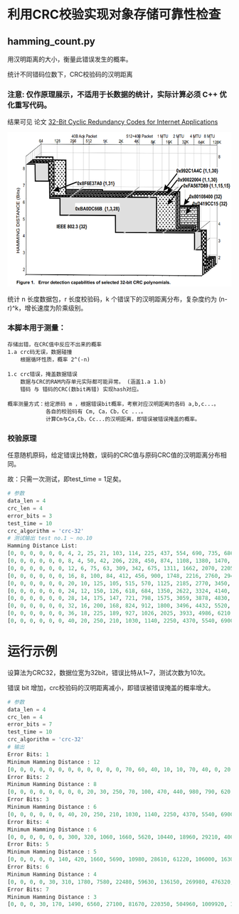 # 利用CRC校验实现对象存储可靠性检查
## hamming_count.py

用汉明距离的大小，衡量此错误发生的概率。

统计不同错码位数下，CRC校验码的汉明距离

### 注意:   仅作原理展示，不适用于长数据的统计，实际计算必须 C++ 优化重写代码。

结果可见 论文 [32-Bit Cyclic Redundancy Codes for Internet Applications](./docs/32-Bit-Cyclic-Redundancy-Codes-for-Internet-Applications.pdf)

![校验码在不同数据长度数下的最低汉明距离](../docs/Error-detection-capabilities-of-selected-32-bit-CRC-polynomials.png)
 

统计 n 长度数据包，r 长度校验码，k 个错误下的汉明距离分布，复杂度约为 (n-r)^k，增长速度为阶乘级别。

### 本脚本用于测量：
    存储出错，在CRC值中反应不出来的概率
    1.a crc码无误，数据碰撞
        根据循环性质，概率 2^(-n)

    1.c crc错误，掩盖数据错误
        数据与CRC的RAM内存单元实际都可能异常。 (涵盖1.a 1.b)
        错码 与 错码的CRC(数bit再错) 实现hash对应。

    概率测量方式：给定原码 m ，根据错误bit概率，考察对应汉明距离的各码 a,b,c...。
                各自的校验码有 Cm, Ca，Cb，Cc ...。
                计算Cm与Ca,Cb，Cc...的汉明距离，即错误被错误掩盖的概率。


### 校验原理
任意随机原码，给定错误比特数，误码的CRC值与原码CRC值的汉明距离分布相同。

故：只需一次测试，即test_time = 1足矣。
```py
# 参数
data_len = 4
crc_len = 4
error_bits = 3
test_time = 10
crc_algorithm = 'crc-32'
# 测试输出 test no.1 ~ no.10
Hamming Distance List:
[0, 0, 0, 0, 0, 0, 4, 2, 25, 21, 103, 114, 225, 437, 554, 690, 735, 686, 470, 404, 242, 105, 85, 37, 11, 10, 0, 0, 0, 0, 0, 0, 0]
[0, 0, 0, 0, 0, 0, 8, 4, 50, 42, 206, 228, 450, 874, 1108, 1380, 1470, 1372, 940, 808, 484, 210, 170, 74, 22, 20, 0, 0, 0, 0, 0, 0, 0]
[0, 0, 0, 0, 0, 0, 12, 6, 75, 63, 309, 342, 675, 1311, 1662, 2070, 2205, 2058, 1410, 1212, 726, 315, 255, 111, 33, 30, 0, 0, 0, 0, 0, 0, 0]
[0, 0, 0, 0, 0, 0, 16, 8, 100, 84, 412, 456, 900, 1748, 2216, 2760, 2940, 2744, 1880, 1616, 968, 420, 340, 148, 44, 40, 0, 0, 0, 0, 0, 0, 0]
[0, 0, 0, 0, 0, 0, 20, 10, 125, 105, 515, 570, 1125, 2185, 2770, 3450, 3675, 3430, 2350, 2020, 1210, 525, 425, 185, 55, 50, 0, 0, 0, 0, 0, 0, 0]
[0, 0, 0, 0, 0, 0, 24, 12, 150, 126, 618, 684, 1350, 2622, 3324, 4140, 4410, 4116, 2820, 2424, 1452, 630, 510, 222, 66, 60, 0, 0, 0, 0, 0, 0, 0]
[0, 0, 0, 0, 0, 0, 28, 14, 175, 147, 721, 798, 1575, 3059, 3878, 4830, 5145, 4802, 3290, 2828, 1694, 735, 595, 259, 77, 70, 0, 0, 0, 0, 0, 0, 0]
[0, 0, 0, 0, 0, 0, 32, 16, 200, 168, 824, 912, 1800, 3496, 4432, 5520, 5880, 5488, 3760, 3232, 1936, 840, 680, 296, 88, 80, 0, 0, 0, 0, 0, 0, 0]
[0, 0, 0, 0, 0, 0, 36, 18, 225, 189, 927, 1026, 2025, 3933, 4986, 6210, 6615, 6174, 4230, 3636, 2178, 945, 765, 333, 99, 90, 0, 0, 0, 0, 0, 0, 0]
[0, 0, 0, 0, 0, 0, 40, 20, 250, 210, 1030, 1140, 2250, 4370, 5540, 6900, 7350, 6860, 4700, 4040, 2420, 1050, 850, 370, 110, 100, 0, 0, 0, 0, 0, 0, 0]
```

# 运行示例
设算法为CRC32，数据位宽为32bit，错误比特从1~7，测试次数为10次。

错误 bit 增加，crc校验码的汉明距离减小，即错误被错误掩盖的概率增大。
```py
# 参数
data_len = 4
crc_len = 4
error_bits = 7
test_time = 10
crc_algorithm = 'crc-32'
# 输出
Error Bits: 1
Minimum Hamming Distance : 12
[0, 0, 0, 0, 0, 0, 0, 0, 0, 0, 0, 0, 70, 60, 40, 10, 10, 70, 40, 0, 20, 0, 0, 0, 0, 0, 0, 0, 0, 0, 0, 0, 0]
Error Bits: 2
Minimum Hamming Distance : 8
[0, 0, 0, 0, 0, 0, 0, 0, 20, 30, 250, 70, 100, 470, 440, 980, 790, 620, 510, 210, 250, 90, 50, 40, 30, 10, 0, 0, 0, 0, 0, 0, 0]
Error Bits: 3
Minimum Hamming Distance : 6
[0, 0, 0, 0, 0, 0, 40, 20, 250, 210, 1030, 1140, 2250, 4370, 5540, 6900, 7350, 6860, 4700, 4040, 2420, 1050, 850, 370, 110, 100, 0, 0, 0, 0, 0, 0, 0]
Error Bits: 4
Minimum Hamming Distance : 6
[0, 0, 0, 0, 0, 0, 300, 320, 1060, 1660, 5620, 10440, 18960, 29210, 40030, 47840, 49070, 47560, 38530, 28690, 20130, 11020, 5050, 2680, 1010, 330, 80, 10, 0, 0, 0, 0, 0]
Error Bits: 5
Minimum Hamming Distance : 5
[0, 0, 0, 0, 0, 140, 420, 1660, 5690, 10980, 28610, 61220, 106000, 163070, 222930, 263620, 280110, 264260, 222890, 165020, 105580, 60830, 30990, 13090, 4880, 1260, 300, 180, 20, 10, 0, 0, 0]
Error Bits: 6
Minimum Hamming Distance : 4
[0, 0, 0, 0, 30, 310, 1780, 7580, 22480, 59630, 136150, 269980, 476320, 735550, 988710, 1185060, 1269660, 1200070, 1003650, 732210, 474960, 271410, 134630, 60770, 21580, 7140, 1790, 400, 60, 10, 0, 0, 0]
Error Bits: 7
Minimum Hamming Distance : 3
[0, 0, 0, 30, 170, 1490, 6560, 27100, 81670, 220350, 504960, 1009920, 1774150, 2726460, 3686920, 4438800, 4703640, 4429050, 3708590, 2724900, 1761490, 1006840, 505530, 220520, 82400, 27610, 7410, 1660, 320, 10, 10, 0, 0]